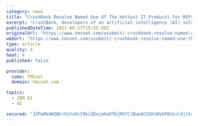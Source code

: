 ```yaml
---
category: news
title: "CrushBank Resolve Named One Of The Hottest IT Products For MSPs"
excerpt: "CrushBank, developers of an artificial intelligence (AI) solution purpose-built for the IT help desk, today announced that its automated product Resolve, which is powered by IBM Watson, has been named as one of the 18 hottest vendor products and services featured during The Channel Company’s XChange+ 2021,"
publishedDateTime: 2021-08-27T15:55:00Z
originalUrl: "https://www.tmcnet.com/usubmit/-crushbank-resolve-named-one-the-hottest-it-products-/2021/08/27/9438802.htm"
webUrl: "https://www.tmcnet.com/usubmit/-crushbank-resolve-named-one-the-hottest-it-products-/2021/08/27/9438802.htm"
type: article
quality: 4
heat: 4
published: false

provider:
  name: TMCnet
  domain: tmcnet.com

topics:
  - IBM AI
  - AI

secured: "JZPwMk4WZWCr9jVuOcI9biZDejmKeDT6jMX7CJBwoACX5KtWVkPN1kxldjthsBCUNai720/w0PtvnZUKfcyeKQexilhrukrZP2fYry87aPq5AkXhzFa+svYqSLM2L2SdiFIE8qdHRygOTm6YQUtmBJy25BMiSyggyA6ubewcpE4k8CqK+zf1cKVwtMe3WAJnlFv/Om6qTcgqhkt8cjRD12MW7QXlQeR/oUpNG52ZU6DhyODkZ8TRIQEIRDHAPBsN5g/kgu0nRLmMi63l1OYIjgyXmxt8FCwJemykTk4OIzgrdr4fy4gn8YtBM6ICahanReFTV9Or4ifV2L3MxC9mIxOW0NE7wPcyrErk2Sm4SCk=;7G+pYrF4gK+nPH4R6xG7KA=="
---
```


